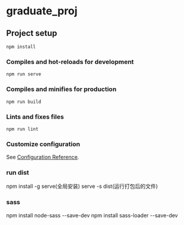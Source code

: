 # graduate_proj

## Project setup
```
npm install
```

### Compiles and hot-reloads for development
```
npm run serve
```

### Compiles and minifies for production
```
npm run build
```

### Lints and fixes files
```
npm run lint
```

### Customize configuration
See [Configuration Reference](https://cli.vuejs.org/config/).

### run dist 
npm install -g serve(全局安装) serve -s dist(运行打包后的文件)

### sass
npm install node-sass --save-dev
npm install sass-loader --save-dev